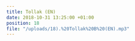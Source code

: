 ```yaml
---
title: Tollak (EN)
date: 2018-10-31 13:25:00 +01:00
position: 18
file: "/uploads/18).%20Tollak%20B%20(EN).mp3"
---
```


